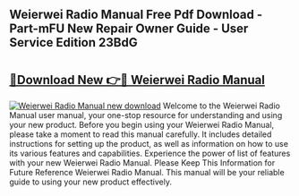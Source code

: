 ## Weierwei Radio Manual Free Pdf Download - Part-mFU New Repair Owner Guide - User Service Edition 23BdG

# <h2><a href="http://bc85069.oget.top/?id=Weierwei+Radio+Manual">🔗Download New 👉🔴 Weierwei Radio Manual</a></h2>

[![Weierwei Radio Manual new download](https://i.imgur.com/5g1atiW.png)](http://bc85069.oget.top/?id=Weierwei+Radio+Manual)
Welcome to the Weierwei Radio Manual user manual, your one-stop resource for understanding and using your new product. Before you begin using your Weierwei Radio Manual, please take a moment to read this manual carefully. It includes detailed instructions for setting up the product, as well as information on how to use its various features and capabilities. Experience the power of list of features with your new Weierwei Radio Manual. Please Keep This Information for Future Reference Weierwei Radio Manual. This manual will be your reliable guide to using your new product effectively.
